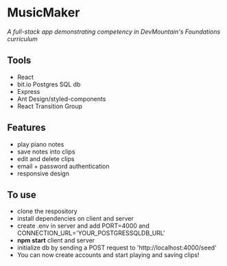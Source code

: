 # MusicMaker
*A full-stack app demonstrating competency in DevMountain's Foundations curriculum*

## Tools

- React
- bit.io Postgres SQL db
- Express
- Ant Design/styled-components
- React Transition Group

## Features

- play piano notes
- save notes into clips
- edit and delete clips
- email + password authentication
- responsive design

## To use

- clone the respository
- install dependencies on client and server
- create .env in server and add PORT=4000 and CONNECTION_URL='YOUR_POSTGRESSQLDB_URL'
- **npm start** client and server
- initialize db by sending a POST request to 'http://localhost:4000/seed'
- You can now create accounts and start playing and saving clips!
